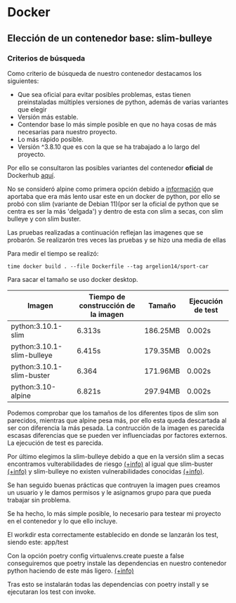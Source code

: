 # Docker

## Elección de un contenedor base: slim-bulleye
### Criterios de búsqueda
Como criterio de búsqueda de nuestro contenedor destacamos los siguientes:
* Que sea oficial para evitar posibles problemas, estas tienen preinstaladas múltiples versiones de python, además de varias variantes que elegir
* Versión más estable.
* Contendor base lo más simple posible en que no haya cosas de más necesarias para nuestro proyecto.
* Lo más rápido posible.
* Versión ^3.8.10 que es con la que se ha trabajado a lo largo del proyecto.

Por ello se consultaron las posibles variantes del contenedor **oficial** de Dockerhub [aquí](https://hub.docker.com/_/python).

No se consideró alpine como primera opción debido a [información](https://pythonspeed.com/articles/alpine-docker-python/) que aportaba que era más lento usar este en un docker de python, por ello se probó con slim (variante de Debian 11)(por ser la oficial de python que se centra es ser la más 'delgada') y dentro de esta con slim a secas, con slim bulleye y con slim buster.

Las pruebas realizadas a continuación reflejan las imagenes que se probarón. Se realizarón tres veces las pruebas y se hizo una media de ellas

Para medir el tiempo se realizó: 
```shell
time docker build . --file Dockerfile --tag argelion14/sport-car
```
Para sacar el tamaño se uso docker desktop.

| Imagen | Tiempo de construcción de la imagen | Tamaño | Ejecución de test |
| ------ | ------ | ------ | ----------------- |
| python:3.10.1-slim | 6.313s | 186.25MB | 0.002s |
| python:3.10.1-slim-bulleye | 6.415s | 179.35MB | 0.002s |
| python:3.10.1-slim-buster | 6.364 | 171.96MB | 0.002s |
| python:3.10-alpine | 6.821s | 297.94MB | 0.002s |

Podemos comprobar que los tamaños de los diferentes tipos de slim son parecidos, mientras que alpine pesa más, por ello esta queda descartada al ser con diferencia la más pesada.
La contrucción de la imagen es parecida escasas diferencias que se pueden ver influenciadas por factores externos.
La ejecución de test es parecida.

Por último elegimos la slim-bulleye debido a que en la versión slim a secas encontramos vulterabilidades de riesgo [(+info)](https://snyk.io/test/docker/python%3A3.10.1-slim) al igual que slim-buster [(+info)](https://snyk.io/test/docker/python%3A3.10.1-slim-buster) y slim-bulleye no existen vulnerabilidades conocidas [(+info)](https://snyk.io/test/docker/python%3A3.10.1-slim-bulleye).

Se han seguido buenas prácticas que contruyen la imagen pues creamos un usuario y le damos permisos y le asignamos grupo para que pueda trabajar sin problema.

Se ha hecho, lo más simple posible, lo necesario para testear mi proyecto en el contenedor y lo que ello incluye.

El workdir esta correctamente establecido en donde se lanzarán los test, siendo este: app/test

Con la opción poetry config virtualenvs.create pueste a false conseguiremos que poetry instale las dependencias en nuestro contenedor python haciendo de este más ligero. [(+info)](https://github.com/python-poetry/poetry/edit/master/docs/configuration.md)

Tras esto se instalarán todas las dependencias con poetry install y se ejecutaran los test con invoke.
